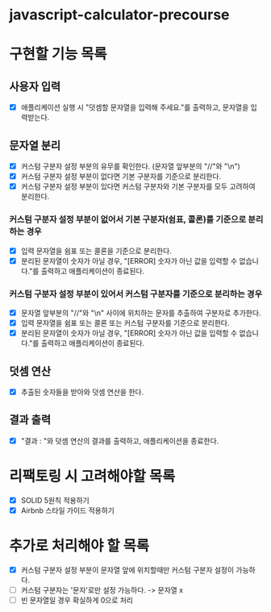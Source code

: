 # javascript-calculator-precourse

# 구현할 기능 목록

## 사용자 입력

- [x] 애플리케이션 실행 시 "덧셈할 문자열을 입력해 주세요."를 출력하고, 문자열을 입력받는다.

## 문자열 분리

- [x] 커스텀 구분자 설정 부분의 유무를 확인한다. (문자열 앞부분의 "//"와 "\n")
- [x] 커스텀 구분자 설정 부분이 없다면 기본 구분자를 기준으로 분리한다.
- [x] 커스텀 구분자 설정 부분이 있다면 커스텀 구분자와 기본 구분자를 모두 고려하여 분리한다.

### 커스텀 구분자 설정 부분이 없어서 기본 구분자(쉼표, 콜론)를 기준으로 분리하는 경우

- [x] 입력 문자열을 쉼표 또는 콜론을 기준으로 분리한다.
- [x] 분리된 문자열이 숫자가 아닐 경우, "[ERROR] 숫자가 아닌 값을 입력할 수 없습니다."를 출력하고 애플리케이션이 종료된다.

### 커스텀 구분자 설정 부분이 있어서 커스텀 구분자를 기준으로 분리하는 경우

- [x] 문자열 앞부분의 "//"와 "\n" 사이에 위치하는 문자를 추출하여 구분자로 추가한다.
- [x] 입력 문자열을 쉼표 또는 콜론 또는 커스텀 구분자를 기준으로 분리한다.
- [x] 분리된 문자열이 숫자가 아닐 경우, "[ERROR] 숫자가 아닌 값을 입력할 수 없습니다."를 출력하고 애플리케이션이 종료된다.

## 덧셈 연산

- [x] 추출된 숫자들을 받아와 덧셈 연산을 한다.

## 결과 출력

- [x] "결과 : "와 덧셈 연산의 결과를 출력하고, 애플리케이션을 종료한다.

# 리팩토링 시 고려해야할 목록

- [x] SOLID 5원칙 적용하기
- [x] Airbnb 스타일 가이드 적용하기

# 추가로 처리해야 할 목록

- [x] 커스텀 구분자 설정 부분이 문자열 앞에 위치할때만 커스텀 구분자 설정이 가능하다.
- [ ] 커스텀 구분자는 '문자'로만 설정 가능하다. -> 문자열 x
- [ ] 빈 문자열일 경우 확실하게 0으로 처리

